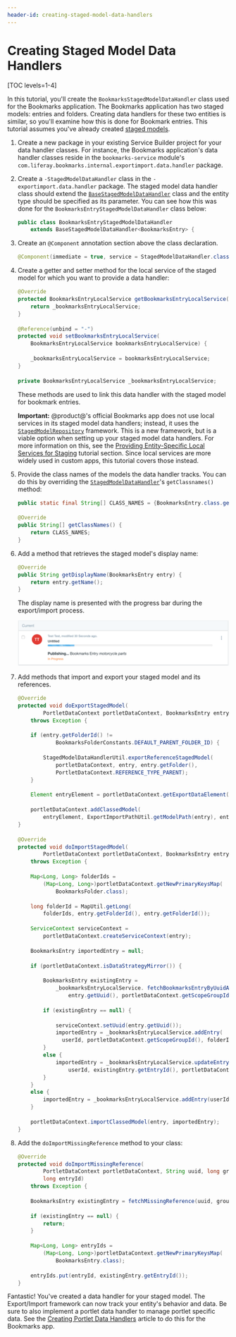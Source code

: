 ```yaml
---
header-id: creating-staged-model-data-handlers
---
```


# Creating Staged Model Data Handlers

[TOC levels=1-4]

In this tutorial, you'll create the `BookmarksStagedModelDataHandler` class used
for the Bookmarks application. The Bookmarks application has two staged models:
entries and folders. Creating data handlers for these two entities is similar,
so you'll examine how this is done for Bookmark entries. This tutorial assumes
you've already created
[staged models](/docs/7-2/frameworks/-/knowledge_base/f/developing-staged-models).

1.  Create a new package in your existing Service Builder project for your data
    handler classes. For instance, the Bookmarks application's data handler
    classes reside in the `bookmarks-service` module's
    `com.liferay.bookmarks.internal.exportimport.data.handler` package.

2.  Create a `-StagedModelDataHandler` class in the `-exportimport.data.handler`
    package. The staged model data handler class should extend the
    [`BaseStagedModelDataHandler`](@platform-ref@/7.1-latest/javadocs/portal-kernel/com/liferay/exportimport/kernel/lar/BaseStagedModelDataHandler.html)
    class and the entity type should be specified as its parameter. You can see
    how this was done for the `BookmarksEntryStagedModelDataHandler` class
    below:

    ```java
    public class BookmarksEntryStagedModelDataHandler
        extends BaseStagedModelDataHandler<BookmarksEntry> {
    ```

3.  Create an `@Component` annotation section above the class declaration.

    ```java
    @Component(immediate = true, service = StagedModelDataHandler.class)
    ```

4.  Create a getter and setter method for the local service of the staged model
    for which you want to provide a data handler:

    ```java
    @Override
    protected BookmarksEntryLocalService getBookmarksEntryLocalService() {
        return _bookmarksEntryLocalService;
    }

    @Reference(unbind = "-")
    protected void setBookmarksEntryLocalService(
        BookmarksEntryLocalService bookmarksEntryLocalService) {

        _bookmarksEntryLocalService = bookmarksEntryLocalService;
    }

    private BookmarksEntryLocalService _bookmarksEntryLocalService;
    ```

    These methods are used to link this data handler with the staged model for
    bookmark entries.

    **Important:** @product@'s official Bookmarks app does not use local
    services in its staged model data handlers; instead, it uses the
    [`StagedModelRepository`](@app-ref@/web-experience/latest/javadocs/com/liferay/exportimport/staged/model/repository/StagedModelRepository.html)
    framework. This is a new framework, but is a viable option when setting up
    your staged model data handlers. For more information on this, see the
    [Providing Entity-Specific Local Services for Staging](/docs/7-2/frameworks/-/knowledge_base/f/providing-entity-specific-local-services-for-export-import)
    tutorial section. Since local services are more widely used in custom apps,
    this tutorial covers those instead.

5.  Provide the class names of the models the data handler tracks. You can do
    this by overriding the
    [`StagedModelDataHandler`](@platform-ref@/7.1-latest/javadocs/portal-kernel/com/liferay/exportimport/kernel/lar/StagedModelDataHandler.html)'s
    `getClassnames()` method:

    ```java
    public static final String[] CLASS_NAMES = {BookmarksEntry.class.getName()};

    @Override
    public String[] getClassNames() {
        return CLASS_NAMES;
    }
    ```

6.  Add a method that retrieves the staged model's display name:

    ```java
    @Override
    public String getDisplayName(BookmarksEntry entry) {
        return entry.getName();
    }
    ```

    The display name is presented with the progress bar during the export/import
    process.

    ![Figure 1: Your staged model data handler provides the display name in the Export/Import UI.](../../../../images/staged-model-display-name.png)

7.  Add methods that import and export your staged model and its references.

    ```java
    @Override
    protected void doExportStagedModel(
            PortletDataContext portletDataContext, BookmarksEntry entry)
        throws Exception {

        if (entry.getFolderId() !=
                BookmarksFolderConstants.DEFAULT_PARENT_FOLDER_ID) {

            StagedModelDataHandlerUtil.exportReferenceStagedModel(
                portletDataContext, entry, entry.getFolder(),
                PortletDataContext.REFERENCE_TYPE_PARENT);
        }

        Element entryElement = portletDataContext.getExportDataElement(entry);

        portletDataContext.addClassedModel(
            entryElement, ExportImportPathUtil.getModelPath(entry), entry);
    }

    @Override
    protected void doImportStagedModel(
            PortletDataContext portletDataContext, BookmarksEntry entry)
        throws Exception {

        Map<Long, Long> folderIds =
            (Map<Long, Long>)portletDataContext.getNewPrimaryKeysMap(
                BookmarksFolder.class);

        long folderId = MapUtil.getLong(
            folderIds, entry.getFolderId(), entry.getFolderId());

        ServiceContext serviceContext =
            portletDataContext.createServiceContext(entry);

        BookmarksEntry importedEntry = null;

        if (portletDataContext.isDataStrategyMirror()) {

            BookmarksEntry existingEntry =
                _bookmarksEntryLocalService. fetchBookmarksEntryByUuidAndGroupId(
                    entry.getUuid(), portletDataContext.getScopeGroupId());

            if (existingEntry == null) {

                serviceContext.setUuid(entry.getUuid());
                importedEntry = _bookmarksEntryLocalService.addEntry(					
                  userId, portletDataContext.getScopeGroupId(), folderId, entry.getName(), entry.getUrl(), entry.getDescription(), serviceContext);
            }
            else {
                importedEntry = _bookmarksEntryLocalService.updateEntry(
                    userId, existingEntry.getEntryId(), portletDataContext.getScopeGroupId(), folderId, entry.getName(), entry.getUrl(), entry.getDescription(),	serviceContext);
            }
        }
        else {
            importedEntry = _bookmarksEntryLocalService.addEntry(userId, portletDataContext.getScopeGroupId(), folderId,entry.getName(), entry.getUrl(), entry.getDescription(),	serviceContext);
        }

        portletDataContext.importClassedModel(entry, importedEntry);
    }
    ```

8.  Add the `doImportMissingReference` method to your class:

    ```java
    @Override
    protected void doImportMissingReference(
            PortletDataContext portletDataContext, String uuid, long groupId,
            long entryId)
        throws Exception {

        BookmarksEntry existingEntry = fetchMissingReference(uuid, groupId);

        if (existingEntry == null) {
            return;
        }

        Map<Long, Long> entryIds =
            (Map<Long, Long>)portletDataContext.getNewPrimaryKeysMap(
                BookmarksEntry.class);

        entryIds.put(entryId, existingEntry.getEntryId());
    }
    ```

Fantastic! You've created a data handler for your staged model. The
Export/Import framework can now track your entity's behavior and data. Be sure
to also implement a portlet data handler to manage portlet specific data. See
the
[Creating Portlet Data Handlers](/docs/7-2/frameworks/-/knowledge_base/f/creating-portlet-data-handlers)
article to do this for the Bookmarks app.
